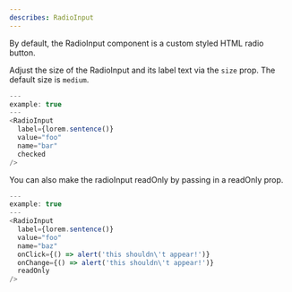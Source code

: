 ```yaml
---
describes: RadioInput
---
```


By default, the RadioInput component is a custom styled HTML radio button.

Adjust the size of the RadioInput and its label text via the `size` prop. The default size is
`medium`.

```js
---
example: true
---
<RadioInput
  label={lorem.sentence()}
  value="foo"
  name="bar"
  checked
/>
```

You can also make the radioInput readOnly by passing in a readOnly prop.

```js
---
example: true
---
<RadioInput
  label={lorem.sentence()}
  value="foo"
  name="baz"
  onClick={() => alert('this shouldn\'t appear!')}
  onChange={() => alert('this shouldn\'t appear!')}
  readOnly
/>
```
